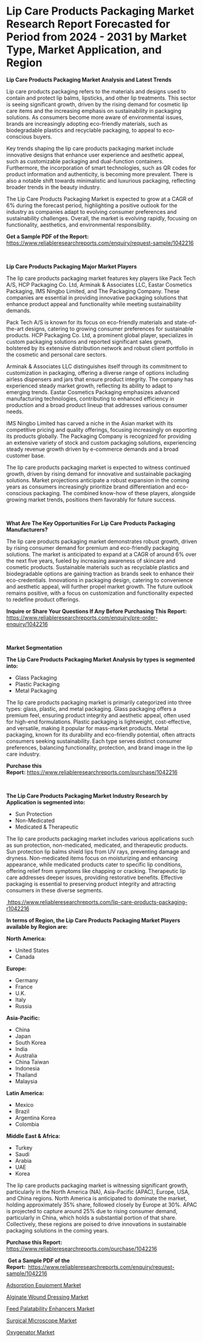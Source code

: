<p><h1>Lip Care Products Packaging Market Research Report Forecasted for Period from 2024 -  2031 by Market Type, Market Application, and Region</h1></p><p><strong>Lip Care Products Packaging Market Analysis and Latest Trends</strong></p>
<p><p>Lip care products packaging refers to the materials and designs used to contain and protect lip balms, lipsticks, and other lip treatments. This sector is seeing significant growth, driven by the rising demand for cosmetic lip care items and the increasing emphasis on sustainability in packaging solutions. As consumers become more aware of environmental issues, brands are increasingly adopting eco-friendly materials, such as biodegradable plastics and recyclable packaging, to appeal to eco-conscious buyers.</p><p>Key trends shaping the lip care products packaging market include innovative designs that enhance user experience and aesthetic appeal, such as customizable packaging and dual-function containers. Furthermore, the incorporation of smart technologies, such as QR codes for product information and authenticity, is becoming more prevalent. There is also a notable shift towards minimalistic and luxurious packaging, reflecting broader trends in the beauty industry.</p><p>The Lip Care Products Packaging Market is expected to grow at a CAGR of 6% during the forecast period, highlighting a positive outlook for the industry as companies adapt to evolving consumer preferences and sustainability challenges. Overall, the market is evolving rapidly, focusing on functionality, aesthetics, and environmental responsibility.</p></p>
<p><strong>Get a Sample PDF of the Report:&nbsp;</strong> <a href="https://www.reliableresearchreports.com/enquiry/request-sample/1042216?utm_campaign=36&utm_medium=2&utm_source=Github&utm_content=ia&utm_term=07112024&utm_id=lip-care-products-packaging">https://www.reliableresearchreports.com/enquiry/request-sample/1042216</a></p>
<p>&nbsp;</p>
<p><strong>Lip Care Products Packaging Major Market Players</strong></p>
<p><p>The lip care products packaging market features key players like Pack Tech A/S, HCP Packaging Co. Ltd, Arminak & Associates LLC, Eastar Cosmetics Packaging, IMS Ningbo Limited, and The Packaging Company. These companies are essential in providing innovative packaging solutions that enhance product appeal and functionality while meeting sustainability demands.</p><p>Pack Tech A/S is known for its focus on eco-friendly materials and state-of-the-art designs, catering to growing consumer preferences for sustainable products. HCP Packaging Co. Ltd, a prominent global player, specializes in custom packaging solutions and reported significant sales growth, bolstered by its extensive distribution network and robust client portfolio in the cosmetic and personal care sectors.</p><p>Arminak & Associates LLC distinguishes itself through its commitment to customization in packaging, offering a diverse range of options including airless dispensers and jars that ensure product integrity. The company has experienced steady market growth, reflecting its ability to adapt to emerging trends. Eastar Cosmetics Packaging emphasizes advanced manufacturing technologies, contributing to enhanced efficiency in production and a broad product lineup that addresses various consumer needs.</p><p>IMS Ningbo Limited has carved a niche in the Asian market with its competitive pricing and quality offerings, focusing increasingly on exporting its products globally. The Packaging Company is recognized for providing an extensive variety of stock and custom packaging solutions, experiencing steady revenue growth driven by e-commerce demands and a broad customer base.</p><p>The lip care products packaging market is expected to witness continued growth, driven by rising demand for innovative and sustainable packaging solutions. Market projections anticipate a robust expansion in the coming years as consumers increasingly prioritize brand differentiation and eco-conscious packaging. The combined know-how of these players, alongside growing market trends, positions them favorably for future success.</p></p>
<p>&nbsp;</p>
<p><strong>What Are The Key Opportunities For Lip Care Products Packaging Manufacturers?</strong></p>
<p><p>The lip care products packaging market demonstrates robust growth, driven by rising consumer demand for premium and eco-friendly packaging solutions. The market is anticipated to expand at a CAGR of around 6% over the next five years, fueled by increasing awareness of skincare and cosmetic products. Sustainable materials such as recyclable plastics and biodegradable options are gaining traction as brands seek to enhance their eco-credentials. Innovations in packaging design, catering to convenience and aesthetic appeal, will further propel market growth. The future outlook remains positive, with a focus on customization and functionality expected to redefine product offerings.</p></p>
<p><strong>Inquire or Share Your Questions If Any Before Purchasing This Report:</strong> <a href="https://www.reliableresearchreports.com/enquiry/pre-order-enquiry/1042216?utm_campaign=36&utm_medium=2&utm_source=Github&utm_content=ia&utm_term=07112024&utm_id=lip-care-products-packaging">https://www.reliableresearchreports.com/enquiry/pre-order-enquiry/1042216</a></p>
<p>&nbsp;</p>
<p><strong>Market Segmentation</strong></p>
<p><strong>The Lip Care Products Packaging Market Analysis by types is segmented into:</strong></p>
<p><ul><li>Glass Packaging</li><li>Plastic Packaging</li><li>Metal Packaging</li></ul></p>
<p><p>The lip care products packaging market is primarily categorized into three types: glass, plastic, and metal packaging. Glass packaging offers a premium feel, ensuring product integrity and aesthetic appeal, often used for high-end formulations. Plastic packaging is lightweight, cost-effective, and versatile, making it popular for mass-market products. Metal packaging, known for its durability and eco-friendly potential, often attracts consumers seeking sustainability. Each type serves distinct consumer preferences, balancing functionality, protection, and brand image in the lip care industry.</p></p>
<p><strong>Purchase this Report:&nbsp;</strong><a href="https://www.reliableresearchreports.com/purchase/1042216?utm_campaign=36&utm_medium=2&utm_source=Github&utm_content=ia&utm_term=07112024&utm_id=lip-care-products-packaging">https://www.reliableresearchreports.com/purchase/1042216</a></p>
<p>&nbsp;</p>
<p><strong>The Lip Care Products Packaging Market Industry Research by Application is segmented into:</strong></p>
<p><ul><li>Sun Protection</li><li>Non-Medicated</li><li>Medicated & Therapeutic</li></ul></p>
<p><p>The lip care products packaging market includes various applications such as sun protection, non-medicated, medicated, and therapeutic products. Sun protection lip balms shield lips from UV rays, preventing damage and dryness. Non-medicated items focus on moisturizing and enhancing appearance, while medicated products cater to specific lip conditions, offering relief from symptoms like chapping or cracking. Therapeutic lip care addresses deeper issues, providing restorative benefits. Effective packaging is essential to preserving product integrity and attracting consumers in these diverse segments.</p></p>
<p><a href="https://www.reliableresearchreports.com/lip-care-products-packaging-r1042216?utm_campaign=36&utm_medium=2&utm_source=Github&utm_content=ia&utm_term=07112024&utm_id=lip-care-products-packaging">&nbsp;https://www.reliableresearchreports.com/lip-care-products-packaging-r1042216</a></p>
<p><strong>In terms of Region, the Lip Care Products Packaging Market Players available by Region are:</strong></p>
<p>
    <p> <strong> North America: </strong>
        <ul>
            <li>United States</li>
            <li>Canada</li>
        </ul>
        </p> 
    <p> <strong> Europe: </strong>
        <ul>
            <li>Germany</li>
            <li>France</li>
            <li>U.K.</li>
            <li>Italy</li>
            <li>Russia</li>
        </ul>
        </p> 
    <p> <strong> Asia-Pacific: </strong>
        <ul>
            <li>China</li>
            <li>Japan</li>
            <li>South Korea</li>
            <li>India</li>
            <li>Australia</li>
            <li>China Taiwan</li>
            <li>Indonesia</li>
            <li>Thailand</li>
            <li>Malaysia</li>
        </ul>
        </p> 
    <p> <strong> Latin America: </strong>
        <ul>
            <li>Mexico</li>
            <li>Brazil</li>
            <li>Argentina Korea</li>
            <li>Colombia</li>
        </ul>
        </p> 
    <p> <strong> Middle East & Africa: </strong>
        <ul>
            <li>Turkey</li>
            <li>Saudi</li>
            <li>Arabia</li>
            <li>UAE</li>
            <li>Korea</li>
        </ul>
    </p>
    </p>
<p><p>The lip care products packaging market is witnessing significant growth, particularly in the North America (NA), Asia-Pacific (APAC), Europe, USA, and China regions. North America is anticipated to dominate the market, holding approximately 35% share, followed closely by Europe at 30%. APAC is projected to capture around 25% due to rising consumer demand, particularly in China, which holds a substantial portion of that share. Collectively, these regions are poised to drive innovations in sustainable packaging solutions in the coming years.</p></p>
<p><strong>Purchase this Report: </strong><a href="https://www.reliableresearchreports.com/purchase/1042216?utm_campaign=36&utm_medium=2&utm_source=Github&utm_content=ia&utm_term=07112024&utm_id=lip-care-products-packaging">https://www.reliableresearchreports.com/purchase/1042216</a></p>
<p>&nbsp;<strong>Get a Sample PDF of the Report:&nbsp;&nbsp;</strong><a href="https://www.reliableresearchreports.com/enquiry/request-sample/1042216?utm_campaign=36&utm_medium=2&utm_source=Github&utm_content=ia&utm_term=07112024&utm_id=lip-care-products-packaging">https://www.reliableresearchreports.com/enquiry/request-sample/1042216</a></p>
<p><strong></strong></p>
<p><p><a href="https://github.com/GRUBBSCHARLES/Market-Research-Report-List-1/blob/main/adsorption-equipment-market.md?utm_campaign=36&utm_medium=2&utm_source=Github&utm_content=ia&utm_term=07112024&utm_id=lip-care-products-packaging">Adsorption Equipment Market</a></p><p><a href="https://issuu.com/reportprime-2/docs/alginate-wound-dressing-market-size_b361096d3c358a?utm_campaign=36&utm_medium=2&utm_source=Github&utm_content=ia&utm_term=07112024&utm_id=lip-care-products-packaging">Alginate Wound Dressing Market</a></p><p><a href="https://github.com/AngelaWalsh696/Market-Research-Report-List-1/blob/main/feed-palatability-enhancers-market.md?utm_campaign=36&utm_medium=2&utm_source=Github&utm_content=ia&utm_term=07112024&utm_id=lip-care-products-packaging">Feed Palatability Enhancers Market</a></p><p><a href="https://issuu.com/reportprime-2/docs/surgical-microscope-market-size-203_e93525e793f7f8?utm_campaign=36&utm_medium=2&utm_source=Github&utm_content=ia&utm_term=07112024&utm_id=lip-care-products-packaging">Surgical Microscope Market</a></p><p><a href="https://issuu.com/reportprime-2/docs/oxygenator-market-size-2030.pptx_39f8d853524484?utm_campaign=36&utm_medium=2&utm_source=Github&utm_content=ia&utm_term=07112024&utm_id=lip-care-products-packaging">Oxygenator Market</a></p></p>